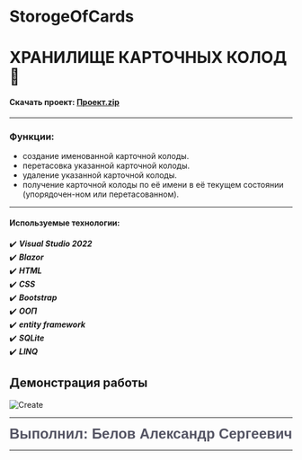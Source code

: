 # StorogeOfCards
# ХРАНИЛИЩЕ КАРТОЧНЫХ КОЛОД:page_with_curl:


#### Скачать проект: [Проект.zip](https://disk.yandex.ru/d/TVqPwNMnJF8FDA)
____

### Функции:
+ 	создание именованной карточной колоды.
+ 	перетасовка указанной карточной колоды.
+ 	удаление указанной карточной колоды.
+  получение карточной колоды по её имени в её текущем состоянии (упорядочен-ном или перетасованном).
___
 ####  Используемые технологии: 
:heavy_check_mark: ***Visual Studio 2022*** </br>
:heavy_check_mark:   ***Blazor***</br>
:heavy_check_mark:   ***HTML***</br>
:heavy_check_mark:   ***CSS***</br>
:heavy_check_mark:   ***Bootstrap***</br>
:heavy_check_mark:   ***ООП***</br>
:heavy_check_mark:  ***entity framework***</br>
:heavy_check_mark:   ***SQLite***</br>
:heavy_check_mark:   ***LINQ***
</br>

 ##  Демонстрация работы

<img src="[ReadmeContent/Create.gif](https://1.downloader.disk.yandex.ru/preview/2b9c4692874a2017f351f50be10d70fc8ba87116c60225ca3ca42304cfc4bc52/inf/--qWsOwQ4dqNji-DOtoK2Gahn6D8CXhkon39FZ-0oYgYLHL8oRWQFuDM-XEbgVj-EvKwRUjmRloYqBbED2xA-A%3D%3D?uid=203472713&filename=storage.gif&disposition=inline&hash=&limit=0&content_type=image%2Fgif&owner_uid=203472713&tknv=v2&size=1141x718)" Alt="Create">

</br>

-----
<span style="color: #545463; height:30px; font-size:25px; font-family:COMIC SANS MS,Arial;font-weight:bold;">Выполнил: Белов Александр Сергеевич</span>

----
